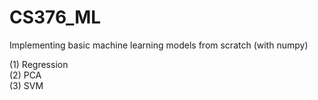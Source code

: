 # CS376_ML

Implementing basic machine learning models from scratch (with numpy)<br>

(1) Regression <br>
(2) PCA <br>
(3) SVM <br>
